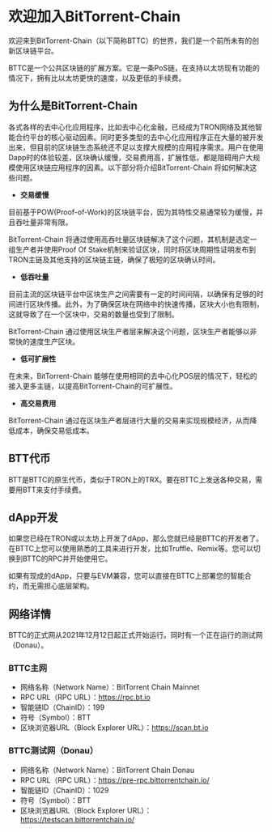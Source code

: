 # 欢迎加入BitTorrent-Chain

欢迎来到BitTorrent-Chain（以下简称BTTC）的世界，我们是一个前所未有的创新区块链平台。

BTTC是一个公共区块链的扩展方案。它是一条PoS链，在支持以太坊现有功能的情况下，拥有比以太坊更快的速度，以及更低的手续费。

## 为什么是BitTorrent-Chain

各式各样的去中心化应用程序，比如去中心化金融，已经成为TRON网络及其他智能合约平台的核心驱动因素。同时更多类型的去中心化应用程序正在大量的被开发出来，但目前的区块链生态系统还不足以支撑大规模的应用程序需求。用户在使用Dapp时的体验较差，区块确认缓慢，交易费用高，扩展性低，都是阻碍用户大规模使用区块链应用程序的因素。以下部分将介绍BitTorrent-Chain 将如何解决这些问题。

* **交易缓慢**

目前基于POW(Proof-of-Work)的区块链平台，因为其特性交易通常较为缓慢，并且吞吐量非常有限。

BitTorrent-Chain 将通过使用高吞吐量区块链解决了这个问题，其机制是选定一组生产者并使用Proof Of Stake机制来验证区块，同时将区块周期性证明发布到TRON主链及其他支持的区块链主链，确保了极短的区块确认时间。

* **低吞吐量**

目前主流的区块链平台中区块生产之间需要有一定的时间间隔，以确保有足够的时间进行区块传播。此外，为了确保区块在网络中的快速传播，区块大小也有限制，这就导致了在一个区块中，交易的数量也受到了限制。

BitTorrent-Chain 通过使用区块生产者层来解决这个问题，区块生产者能够以非常快的速度生产区块。

* **低可扩展性**

在未来，BitTorrent-Chain 能够在使用相同的去中心化POS层的情况下，轻松的接入更多主链，以提高BitTorrent-Chain的可扩展性。

* **高交易费用**

BitTorrent-Chain 通过在区块生产者层进行大量的交易来实现规模经济，从而降低成本，确保交易低成本。

## BTT代币

BTT是BTTC的原生代币，类似于TRON上的TRX。要在BTTC上发送各种交易，需要用BTT来支付手续费。

## dApp开发

如果您已经在TRON或以太坊上开发了dApp，那么您就已经是BTTC的开发者了。在BTTC上您可以使用熟悉的工具来进行开发，比如Truffle、Remix等。您可以切换到BTTC的RPC并开始使用它。

如果有现成的dApp，只要与EVM兼容，您可以直接在BTTC上部署您的智能合约，而无需担心底层架构。

## 网络详情

BTTC的正式网从2021年12月12日起正式开始运行。同时有一个正在运行的测试网（Donau）。

### BTTC主网

* 网络名称（Network Name）：BitTorrent Chain Mainnet
* RPC URL（RPC URL）：https://rpc.bt.io
* 智能链ID（ChainID）：199
* 符号（Symbol）：BTT
* 区块浏览器URL（Block Explorer URL）：https://scan.bt.io

### BTTC测试网（Donau）

* 网络名称（Network Name）：BitTorrent Chain Donau
* RPC URL（RPC URL）：https://pre-rpc.bittorrentchain.io/ 
* 智能链ID（ChainID）：1029
* 符号（Symbol）：BTT
* 区块浏览器URL（Block Explorer URL）：https://testscan.bittorrentchain.io/
